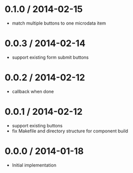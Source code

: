 
0.1.0 / 2014-02-15
==================

 * match multiple buttons to one microdata item

0.0.3 / 2014-02-14
==================

 * support existing form submit buttons

0.0.2 / 2014-02-12
==================

 * callback when done

0.0.1 / 2014-02-12
==================

 * support existing buttons
 * fix Makefile and directory structure for component build

0.0.0 / 2014-01-18 
==================

  * Initial implementation 
